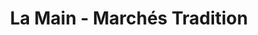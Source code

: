 ---
title: "La Main - Marchés Tradition"
url: /montreal/la-main-marches-tradition/
shop: supermarket
---